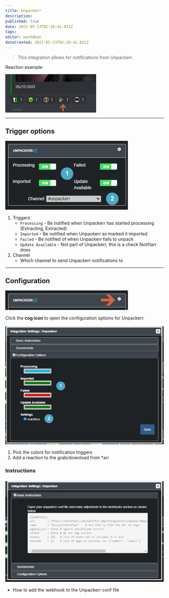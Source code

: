 ```yaml
---
title: Unpackerr
description: 
published: true
date: 2021-05-23T02:26:42.821Z
tags: 
editor: markdown
dateCreated: 2021-05-23T02:26:42.821Z
---
```


> This integration allows for notifications from Unpackerr.

Reaction example:

![reaction.png](/unpackerr/reaction.png)

---

## Trigger options

![trigger-channels.png](/unpackerr/trigger-channels.png)

1. Triggers
    - `Processing` - Be notified when Unpackerr has started processing (Extracting, Extracted)
    - `Imported` - Be notified when Unpackerr as marked it imported
    - `Failed` - Be notified of when Unpackerr fails to unpack
    - `Update Available` - Not part of Unpackerr, this is a check Notifiarr does 
1. Channel
    - Which channel to send Unpackerr notifications to

---

## Configuration

![open-configuration.png](/unpackerr/open-configuration.png)

Click the **cog icon** to open the configuration options for Unpackerr.

![configuration.png](/unpackerr/configuration.png)

1. Pick the colors for notification triggers
1. Add a reaction to the grab/download from \*arr 

### Instructions

![instructions.png](/unpackerr/instructions.png)

- How to add the webhook to the Unpackerr conf file